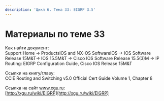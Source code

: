 ```yaml
---
description: 'Цикл 6. Тема 33: EIGRP 3.5'
---
```


# Материалы по теме 33

Как найти документ:  
Support Home → ProductsIOS and NX-OS SoftwareIOS → IOS Software Release 15M&T→ IOS 15.5M&T → Cisco IOS Software Release 15.5\(3\)M → IP Routing: EIGRP Configuration Guide, Cisco IOS Release 15M&T

Ссылки на книгу/главу:  
CCIE Routing and Switching v5.0 Official Cert Guide Volume 1, Chapter 8

Ссылка на сайт www.xgu.ru:  
[http://xgu.ru/wiki/EIGRP](http://xgu.ru/wiki/EIGRP)

